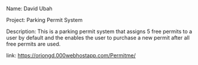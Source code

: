 Name: David Ubah

Project: Parking Permit System

Description: This is a parking permit system that assigns 5 free permits to a user by default and the enables the user to purchase a new permit after all free permits are used.

link: https://oriongd.000webhostapp.com/Permitme/

